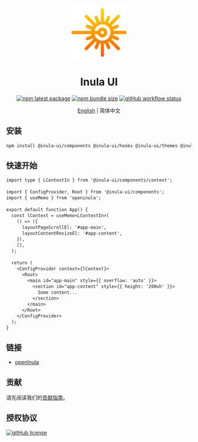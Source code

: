 <p align="center">
  <a href="//inula-ui.github.io/" rel="noopener" target="_blank"><img width="150" src="apps/site/public/logo.png" alt="logo"></a>
</p>

<h1 align="center">Inula UI</h1>

<div align="center">

<!-- prettier-ignore-start -->
[![npm latest package](http://img.shields.io/npm/v/@inula-ui/components/latest.svg?style=flat-square)](https://www.npmjs.com/package/@inula-ui/components)
[![npm bundle size](https://img.shields.io/bundlephobia/minzip/@inula-ui/components?style=flat-square)](https://bundlephobia.com/package/@inula-ui/components)
[![gitHub workflow status](https://img.shields.io/github/actions/workflow/status/inula-ui/inula-ui/main.yml?branch=main&style=flat-square)](https://github.com/inula-ui/inula-ui/actions/workflows/main.yml)
<!-- prettier-ignore-end -->

</div>

<div align="center">

[English](README.md) | 简体中文

</div>

## 安装

```bash
npm install @inula-ui/components @inula-ui/hooks @inula-ui/themes @inula-ui/utils
```

## 快速开始

```tsx
import type { LContextIn } from '@inula-ui/components/context';

import { ConfigProvider, Root } from '@inula-ui/components';
import { useMemo } from 'openinula';

export default function App() {
  const lContext = useMemo<LContextIn>(
    () => ({
      layoutPageScrollEl: '#app-main',
      layoutContentResizeEl: '#app-content',
    }),
    [],
  );

  return (
    <ConfigProvider context={lContext}>
      <Root>
        <main id="app-main" style={{ overflow: 'auto' }}>
          <section id="app-content" style={{ height: '200vh' }}>
            Some content...
          </section>
        </main>
      </Root>
    </ConfigProvider>
  );
}
```

## 链接

- [openInula](//openinula.net)

## 贡献

请先阅读我们的[贡献指南](/CONTRIBUTING.md)。

## 授权协议

[![gitHub license](https://img.shields.io/github/license/inula-ui/inula-ui?style=flat-square)](/LICENSE)
